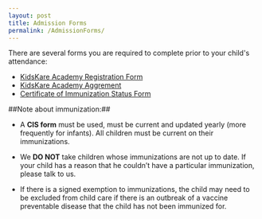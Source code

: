 ```yaml
---
layout: post
title: Admission Forms
permalink: /AdmissionForms/
---
```

 

There are several forms you are required to complete prior to your child's attendance:

-  [KidsKare Academy Registration Form](/forms/ChildCare_RegistrationForm.pdf)
-  [KidsKare Academy Aggrement](/forms/ChildCareAgreement.pdf)
-  [Certificate of Immunization Status Form](/forms/cis.pdf)

##Note about immunization:##
- A **CIS form** must be used, must be current and updated yearly (more frequently for infants).  All children must be current on their immunizations.
 
- We **DO NOT** take children whose immunizations are not up to date. If your child has a reason that he couldn’t have a particular immunization, please talk to us.


- If there is a signed exemption to immunizations, the child may need to be excluded from child care if there is an outbreak of a vaccine preventable disease that the child has not been immunized for.
